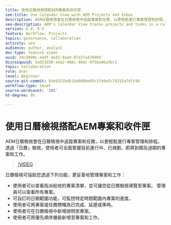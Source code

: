 ```yaml
---
title: 使用日曆檢視搭配AEM專案和收件匣
seo-title: Use Calendar View with AEM Projects and Inbox
description: AEM日曆檢視會在日曆檢視中追蹤專案和任務，以更輕鬆進行專案管理和排程。 透過「日曆」檢視，使用者可全面掌握目前進行中、已規劃、即將到期及過期的專案和工作。
seo-description: AEM's Calendar View tracks projects and tasks in a calendar view for easier project management and scheduling. With Calendar view, user would have an overall visibility over projects and tasks that are currently in progress, planned, due soon and past due.
version: 6.4, 6.5
feature: Workflow, Projects
topics: governance, collaboration
activity: use
audience: author, analyst
doc-type: feature video
uuid: 3dc9999c-eddf-4e42-9aa9-87a37a47699d
discoiquuid: 5ad21858-a4a2-486c-98dc-4f5ba46a3bc1
topic: Collaboration
role: User
level: Beginner
source-git-commit: b3e9251bdb18a008be95c1fa9e5c79252a74fc98
workflow-type: tm+mt
source-wordcount: '185'
ht-degree: 0%

---
```



# 使用日曆檢視搭配AEM專案和收件匣

AEM日曆檢視會在日曆檢視中追蹤專案和任務，以更輕鬆進行專案管理和排程。 透過「日曆」檢視，使用者可全面掌握目前進行中、已規劃、即將到期及過期的專案和工作。

>[!VIDEO](https://video.tv.adobe.com/v/16804?quality=12&learn=on)

日曆檢視可協助您透過下列功能，更妥善地管理專案和工作：

* 使用者可以查看指派給他的專案清單，並可讓您從日曆檢視導覽至專案。 管理員可以查看所有專案。
* 可自訂的日期範圍功能，可監控特定時間範圍內專案的進度。
* 使用者可將專案或任務標幟為已完成、延遲或準時。
* 使用者可在日曆檢視中新增說明至專案。
* 使用者可將優先順序層級新增至專案和工作。
